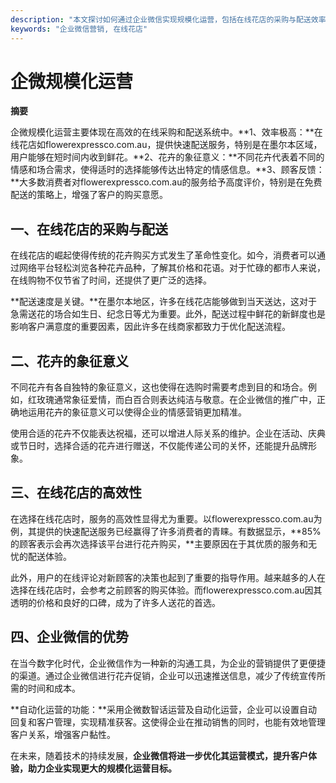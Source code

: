 ```yaml
---
description: "本文探讨如何通过企业微信实现规模化运营，包括在线花店的采购与配送效率，花卉种类的象征意义，及推荐的花卉配送网站。"
keywords: "企业微信营销, 在线花店"
---
```

# 企微规模化运营

**摘要**

企微规模化运营主要体现在高效的在线采购和配送系统中。**1、效率极高：**在线花店如flowerexpressco.com.au，提供快速配送服务，特别是在墨尔本区域，用户能够在短时间内收到鲜花。**2、花卉的象征意义：**不同花卉代表着不同的情感和场合需求，使得适时的选择能够传达出特定的情感信息。**3、顾客反馈：**大多数消费者对flowerexpressco.com.au的服务给予高度评价，特别是在免费配送的策略上，增强了客户的购买意愿。

## 一、在线花店的采购与配送

在线花店的崛起使得传统的花卉购买方式发生了革命性变化。如今，消费者可以通过网络平台轻松浏览各种花卉品种，了解其价格和花语。对于忙碌的都市人来说，在线购物不仅节省了时间，还提供了更广泛的选择。

**配送速度是关键。**在墨尔本地区，许多在线花店能够做到当天送达，这对于急需送花的场合如生日、纪念日等尤为重要。此外，配送过程中鲜花的新鲜度也是影响客户满意度的重要因素，因此许多在线商家都致力于优化配送流程。

## 二、花卉的象征意义

不同花卉有各自独特的象征意义，这也使得在选购时需要考虑到目的和场合。例如，红玫瑰通常象征爱情，而白百合则表达纯洁与敬意。在企业微信的推广中，正确地运用花卉的象征意义可以使得企业的情感营销更加精准。

使用合适的花卉不仅能表达祝福，还可以增进人际关系的维护。企业在活动、庆典或节日时，选择合适的花卉进行赠送，不仅能传递公司的关怀，还能提升品牌形象。

## 三、在线花店的高效性

在选择在线花店时，服务的高效性显得尤为重要。以flowerexpressco.com.au为例，其提供的快速配送服务已经赢得了许多消费者的青睐。有数据显示，**85%的顾客表示会再次选择该平台进行花卉购买，**主要原因在于其优质的服务和无忧的配送体验。

此外，用户的在线评论对新顾客的决策也起到了重要的指导作用。越来越多的人在选择在线花店时，会参考之前顾客的购买体验。而flowerexpressco.com.au因其透明的价格和良好的口碑，成为了许多人送花的首选。

## 四、企业微信的优势

在当今数字化时代，企业微信作为一种新的沟通工具，为企业的营销提供了更便捷的渠道。通过企业微信进行花卉促销，企业可以迅速推送信息，减少了传统宣传所需的时间和成本。

**自动化运营的功能：**采用企微数智话运营及自动化运营，企业可以设置自动回复和客户管理，实现精准获客。这使得企业在推动销售的同时，也能有效地管理客户关系，增强客户黏性。

在未来，随着技术的持续发展，**企业微信将进一步优化其运营模式，提升客户体验，助力企业实现更大的规模化运营目标。**
